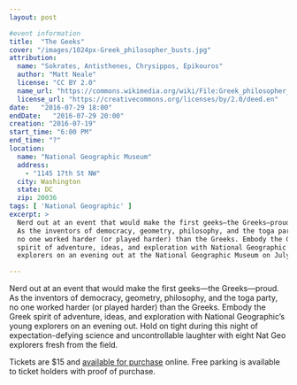 ```yaml
---
layout: post

#event information
title:  "The Geeks"
cover: "/images/1024px-Greek_philosopher_busts.jpg"
attribution:
  name: "Sokrates, Antisthenes, Chrysippos, Epikouros"
  author: "Matt Neale"
  license: "CC BY 2.0"
  name_url: "https://commons.wikimedia.org/wiki/File:Greek_philosopher_busts.jpg"
  license_url: "https://creativecommons.org/licenses/by/2.0/deed.en"
date:   "2016-07-29 18:00"
endDate:   "2016-07-29 20:00"
creation: "2016-07-19"
start_time: "6:00 PM"
end_time: "?"
location:
  name: "National Geographic Museum"
  address:
    - "1145 17th St NW"
  city: Washington
  state: DC
  zip: 20036
tags: [ 'National Geographic' ]
excerpt: >
  Nerd out at an event that would make the first geeks—the Greeks—proud.
  As the inventors of democracy, geometry, philosophy, and the toga party,
  no one worked harder (or played harder) than the Greeks. Embody the Greek
  spirit of adventure, ideas, and exploration with National Geographic’s young
  explorers on an evening out at the National Geographic Museum on July 29.

---
```


Nerd out at an event that would make the first geeks—the Greeks—proud.
As the inventors of democracy, geometry, philosophy, and the toga party,
no one worked harder (or played harder) than the Greeks. Embody the Greek
spirit of adventure, ideas, and exploration with National Geographic’s young
explorers on an evening out. Hold on tight during this night of
expectation-defying science and uncontrollable laughter with eight Nat Geo
explorers fresh from the field.

Tickets are $15 and [available for purchase](http://events.nationalgeographic.com/washingtondc/2016/07/29/the-geeks-dc/) online. Free parking is
available to ticket holders with proof of purchase.
